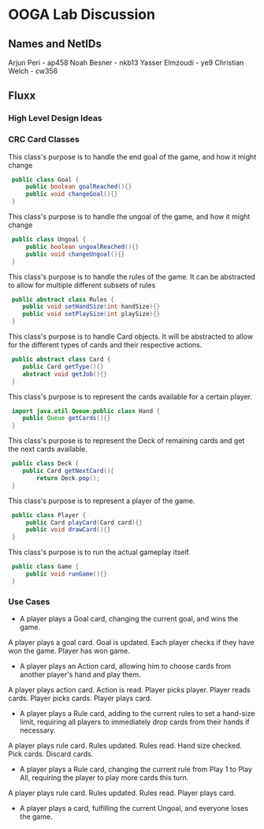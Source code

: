 # OOGA Lab Discussion
## Names and NetIDs
Arjun Peri - ap458
Noah Besner - nkb13
Yasser Elmzoudi - ye9
Christian Welch -  cw356

## Fluxx

### High Level Design Ideas


### CRC Card Classes

This class's purpose is to handle the end goal of the game, and how it might change
```java
 public class Goal {
     public boolean goalReached(){}
     public void changeGoal(){}
 }
```

This class's purpose is to handle the ungoal of the game, and how it might change
```java
 public class Ungoal {
     public boolean ungoalReached(){}
     public void changeUngoal(){}
 }
```

This class's purpose is to handle the rules of the game. It can be abstracted to allow for 
multiple different subsets of rules
```java
 public abstract class Rules {
    public void setHandSize(int handSize){}
    public void setPlaySize(int playSize){}
 }
```

This class's purpose is to handle Card objects. It will be abstracted to allow for the different 
types of cards and their respective actions. 
```java
 public abstract class Card {
    public Card getType(){}
    abstract void getJob(){}
 }
```

This class's purpose is to represent the cards available for 
a certain player. 
```java
 import java.util.Queue;public class Hand {
    public Queue getCards(){}
 }
```

This class's purpose is to represent the Deck of remaining cards 
and get the next cards available. 
```java
 public class Deck {
    public Card getNextCard(){
        return Deck.pop();
 }
```

This class's purpose is to represent a player of the game.
```java
 public class Player {
     public Card playCard(Card card){}
     public void drawCard(){}
 }
```

This class's purpose is to run the actual gameplay itself.
```java
 public class Game {
     public void runGame(){}
 }
```

### Use Cases

 * A player plays a Goal card, changing the current goal, and wins the game.
 
 A player plays a goal card. Goal is updated. Each player checks if they have won the game. Player has won game.
 
 * A player plays an Action card, allowing him to choose cards from another player's hand and play them.
 
 A player plays action card. Action is read. Player picks player. Player reads cards. Player picks cards. Player plays card.
 
 * A player plays a Rule card, adding to the current rules to set a hand-size limit, requiring all players to immediately drop cards from their hands if necessary.
 
 A player plays rule card. Rules updated. Rules read. Hand size checked. Pick cards. Discard cards.
 
 * A player plays a Rule card, changing the current rule from Play 1 to Play All, requiring the player to play more cards this turn.

A player plays rule card. Rules updated. Rules read. Player plays card.

* A player plays a card, fulfilling the current Ungoal, and everyone loses the game.


